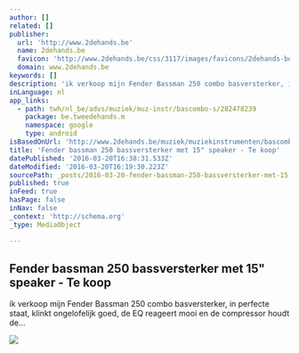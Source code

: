 ```yaml
---
author: []
related: []
publisher:
  url: 'http://www.2dehands.be'
  name: 2dehands.be
  favicon: 'http://www.2dehands.be/css/3117/images/favicons/2dehands-be/touch-icon.png'
  domain: www.2dehands.be
keywords: []
description: 'ik verkoop mijn Fender Bassman 250 combo basversterker, in perfecte staat, klinkt ongelofelijk goed, de EQ reageert mooi en de compressor houdt de...'
inLanguage: nl
app_links:
  - path: twh/nl_be/advs/muziek/muz-instr/bascombo-s/282478239
    package: be.tweedehands.m
    namespace: google
    type: android
isBasedOnUrl: 'http://www.2dehands.be/muziek/muziekinstrumenten/bascombo-s/fender-bassman-250-bassversterker-15-282478239.html?wijzig=1'
title: 'Fender bassman 250 bassversterker met 15" speaker - Te koop'
datePublished: '2016-03-20T16:38:31.533Z'
dateModified: '2016-03-20T16:19:30.223Z'
sourcePath: _posts/2016-03-20-fender-bassman-250-bassversterker-met-15-speaker-te-koop.md
published: true
inFeed: true
hasPage: false
inNav: false
_context: 'http://schema.org'
_type: MediaObject

---
```

<article style=""><h1>Fender bassman 250 bassversterker met 15" speaker - Te koop</h1><p>ik verkoop mijn Fender Bassman 250 combo basversterker, in perfecte staat, klinkt ongelofelijk goed, de EQ reageert mooi en de compressor houdt de...</p><img src="http://img.2dehands.be/f/normal/282478239-fender-bassman-250-bassversterker-met-15-speaker.jpg" /></article>